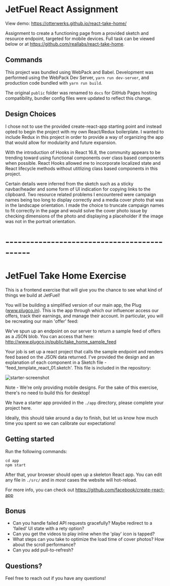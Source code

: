 # JetFuel React Assignment

View demo: https://otterwerks.github.io/react-take-home/

Assignment to create a functioning page from a provided sketch and resource endpoint, targeted for
mobile devices. Full task can be viewed below or at https://github.com/reallabs/react-take-home.

## Commands

This project was bundled using WebPack and Babel. Development was performed using the WebPack
Dev Server, 
`yarn run dev-server`, 
and production code bundled with 
`yarn run build`.

The original `public` folder was renamed to `docs` for GitHub Pages hosting
compatibility, bundler config files were updated to reflect this change.

## Design Choices

I chose not to use the provided create-react-app starting point and instead opted to begin the project
with my own React/Redux boilerplate. I wanted to include Redux in this project in order to provide a
way of organizing the app that would allow for modularity and future expansion.

With the introduction of Hooks in React 16.8, the community appears to be trending toward using functional components over class based components when possible. React Hooks allowed me to incorporate localized state and React lifecycle methods without utitlizing class based components in this project.

Certain details were inferred from the sketch such as a sticky navbar/header and some form of UI
indication for copying links to the clipboard. Two resource related problems I encountered were
campaign names being too long to display correctly and a media cover photo that was in the landscape
orientation. I made the choice to truncate campaign names to fit correctly in the page and would solve the cover photo issue by checking dimensions of the photo and displaying a placeholder if the image was not in the portrait orientation.

# --------------------------------------------

# JetFuel Take Home Exercise

This is a frontend exercise that will give you the chance to see what kind of things we build at JetFuel!

You will be building a simplified version of our main app, the Plug (www.plugco.in). This is the app through which our influencer access our offers, track their earnings, and manage their account. In particular, you will be recreating our main 'offer' feed:

We've spun up an endpoint on our server to return a sample feed of offers as a JSON blob. You can access that here:
http://www.plugco.in/public/take_home_sample_feed

Your job is set up a react project that calls the sample endpoint and renders feed based on the JSON data returned. I've provided the design and an explanation of each component in a Sketch file - 'feed_template_react_01.sketch'. This file is included in the repository:

![starter-screenshot](https://i.imgur.com/ynkHNTC.png)

Note - We're only providing mobile designs. For the sake of this exercise, there's no need to build this for desktop!

We have a starter app provided in the `./app` directory, please complete your project here.

Ideally, this should take around a day to finish, but let us know how much time you spent so we can calibrate our expectations!


## Getting started

Run the following commands:

```
cd app
npm start
```

After that, your browser should open up a skeleton React app. You can edit any file in `./src/` and in _most_ cases the website will hot-reload.

For more info, you can check out https://github.com/facebook/create-react-app

## Bonus


- Can you handle failed API requests gracefully? Maybe redirect to a 'failed' UI state with a rety option? 
- Can you get the videos to play inline when the 'play' icon is tapped?
- What steps can you take to optimize the load time of cover photos? How about the scroll performance? 
- Can you add pull-to-refresh? 

## Questions?

Feel free to reach out if you have any questions!

